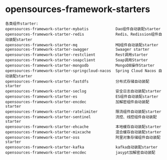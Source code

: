 # opensources-framework-starters
    各类组件starter:
    opensources-framework-starter-mybatis            Dao组件自动装配starter
    opensources-framework-starter-redis              Redis、Redission组件自动装配starter
    opensources-framework-starter-mq                 MQ组件自动装配starter
    opensources-framework-starter-swagger            Swaager starter
    opensources-framework-starter-restclient         Rest调用starter
    opensources-framework-starter-soapclient         Soap调用Starter
    opensources-framework-starter-mongodb            MongoDB操作Starter
    opensources-framework-starter-springcloud-nacos  Spring Cloud Nacos 自动装配starter
    opensources-framework-starter-fastdfs            分布式存储自动装配starter
    opensources-framework-starter-seclog             安全日志自动装配starter
    opensources-framework-starter-es                 ES组件自动装配starter
    opensources-framework-starter-encdec             加解密组件自动装配starter
    opensources-framework-starter-ratelimiter        限流组件自动装配starter
    opensources-framework-starter-sentinel           流控、线控组件自动装配starter
    opensources-framework-starter-ehcache            本地缓存自动装配starter
    opensources-framework-starter-mixcache           混合缓存自动装配starter
    opensources-framework-starter-oss                阿里对象存储组件自动装配starter
    opensources-framework-starter-kafka              kafka自动装配starter
    opensources-framework-starter-encdec             jasypt加解密自动装配


